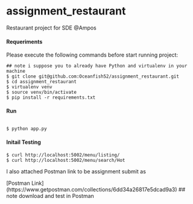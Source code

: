 # assignment_restaurant
<p> Restaurant project for SDE @Ampos </p>

<h4> Requeriments </h4>
<p> Please execute the following commands before start running project: </p>

```
## note i suppose you to already have Python and virtualenv in your machine 
$ git clone git@github.com:Oceanfish52/assignment_restaurant.git
$ cd assignment_restaurant
$ virtualenv venv
$ source venv/bin/activate
$ pip install -r requirements.txt
```

<h4> Run </h4>

```

$ python app.py

```

<h4> Initail Testing </h4>

```
$ curl http://localhost:5002/menu/listing/
$ curl http://localhost:5002/menu/search/Hot
```
<p> I also attached Postman link to be assignment submit as </p> [Postman Link](https://www.getpostman.com/collections/6dd34a26817e5dcad9a3)
## note download and test in Postman

